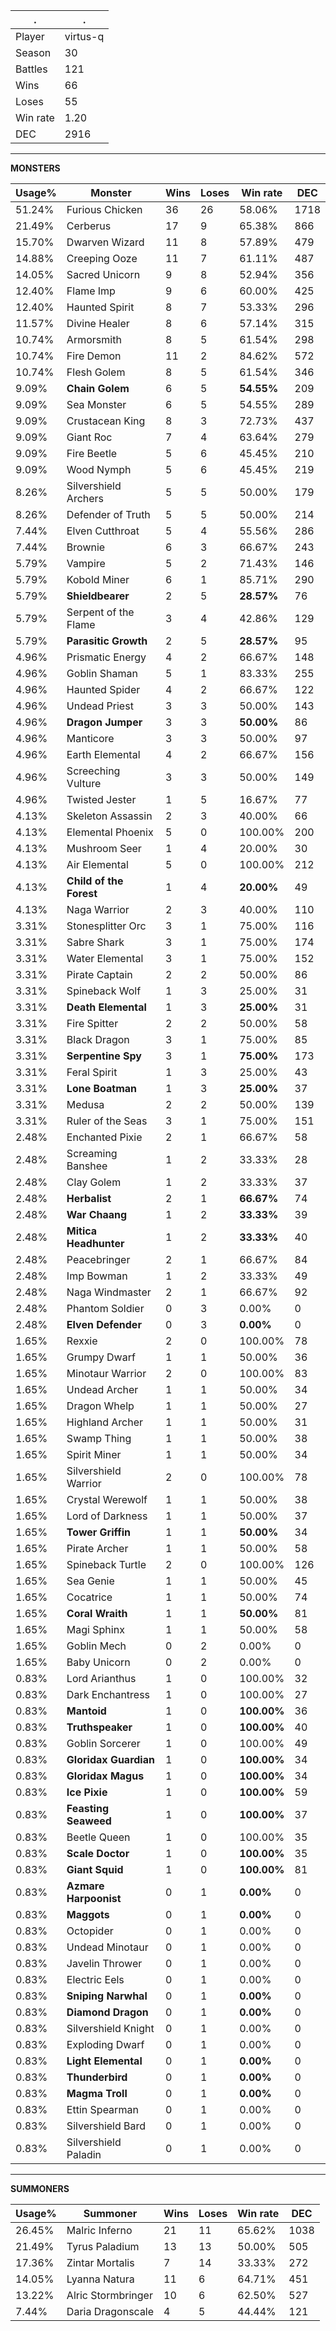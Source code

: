 .|.
|-|-
Player|virtus-q
Season|30
Battles|121
Wins|66
Loses|55
Win rate|1.20
DEC|2916

---
**MONSTERS**

Usage%|Monster|Wins|Loses|Win rate|DEC|
-|-|-|-|-|-|
51.24%|Furious Chicken|36|26|58.06%|1718|
21.49%|Cerberus|17|9|65.38%|866|
15.70%|Dwarven Wizard|11|8|57.89%|479|
14.88%|Creeping Ooze|11|7|61.11%|487|
14.05%|Sacred Unicorn|9|8|52.94%|356|
12.40%|Flame Imp|9|6|60.00%|425|
12.40%|Haunted Spirit|8|7|53.33%|296|
11.57%|Divine Healer|8|6|57.14%|315|
10.74%|Armorsmith|8|5|61.54%|298|
10.74%|Fire Demon|11|2|84.62%|572|
10.74%|Flesh Golem|8|5|61.54%|346|
9.09%|**Chain Golem**|6|5|**54.55%**|209|
9.09%|Sea Monster|6|5|54.55%|289|
9.09%|Crustacean King|8|3|72.73%|437|
9.09%|Giant Roc|7|4|63.64%|279|
9.09%|Fire Beetle|5|6|45.45%|210|
9.09%|Wood Nymph|5|6|45.45%|219|
8.26%|Silvershield Archers|5|5|50.00%|179|
8.26%|Defender of Truth|5|5|50.00%|214|
7.44%|Elven Cutthroat|5|4|55.56%|286|
7.44%|Brownie|6|3|66.67%|243|
5.79%|Vampire|5|2|71.43%|146|
5.79%|Kobold Miner|6|1|85.71%|290|
5.79%|**Shieldbearer**|2|5|**28.57%**|76|
5.79%|Serpent of the Flame|3|4|42.86%|129|
5.79%|**Parasitic Growth**|2|5|**28.57%**|95|
4.96%|Prismatic Energy|4|2|66.67%|148|
4.96%|Goblin Shaman|5|1|83.33%|255|
4.96%|Haunted Spider|4|2|66.67%|122|
4.96%|Undead Priest|3|3|50.00%|143|
4.96%|**Dragon Jumper**|3|3|**50.00%**|86|
4.96%|Manticore|3|3|50.00%|97|
4.96%|Earth Elemental|4|2|66.67%|156|
4.96%|Screeching Vulture|3|3|50.00%|149|
4.96%|Twisted Jester|1|5|16.67%|77|
4.13%|Skeleton Assassin|2|3|40.00%|66|
4.13%|Elemental Phoenix|5|0|100.00%|200|
4.13%|Mushroom Seer|1|4|20.00%|30|
4.13%|Air Elemental|5|0|100.00%|212|
4.13%|**Child of the Forest**|1|4|**20.00%**|49|
4.13%|Naga Warrior|2|3|40.00%|110|
3.31%|Stonesplitter Orc|3|1|75.00%|116|
3.31%|Sabre Shark|3|1|75.00%|174|
3.31%|Water Elemental|3|1|75.00%|152|
3.31%|Pirate Captain|2|2|50.00%|86|
3.31%|Spineback Wolf|1|3|25.00%|31|
3.31%|**Death Elemental**|1|3|**25.00%**|31|
3.31%|Fire Spitter|2|2|50.00%|58|
3.31%|Black Dragon|3|1|75.00%|85|
3.31%|**Serpentine Spy**|3|1|**75.00%**|173|
3.31%|Feral Spirit|1|3|25.00%|43|
3.31%|**Lone Boatman**|1|3|**25.00%**|37|
3.31%|Medusa|2|2|50.00%|139|
3.31%|Ruler of the Seas|3|1|75.00%|151|
2.48%|Enchanted Pixie|2|1|66.67%|58|
2.48%|Screaming Banshee|1|2|33.33%|28|
2.48%|Clay Golem|1|2|33.33%|37|
2.48%|**Herbalist**|2|1|**66.67%**|74|
2.48%|**War Chaang**|1|2|**33.33%**|39|
2.48%|**Mitica Headhunter**|1|2|**33.33%**|40|
2.48%|Peacebringer|2|1|66.67%|84|
2.48%|Imp Bowman|1|2|33.33%|49|
2.48%|Naga Windmaster|2|1|66.67%|92|
2.48%|Phantom Soldier|0|3|0.00%|0|
2.48%|**Elven Defender**|0|3|**0.00%**|0|
1.65%|Rexxie|2|0|100.00%|78|
1.65%|Grumpy Dwarf|1|1|50.00%|36|
1.65%|Minotaur Warrior|2|0|100.00%|83|
1.65%|Undead Archer|1|1|50.00%|34|
1.65%|Dragon Whelp|1|1|50.00%|27|
1.65%|Highland Archer|1|1|50.00%|31|
1.65%|Swamp Thing|1|1|50.00%|38|
1.65%|Spirit Miner|1|1|50.00%|34|
1.65%|Silvershield Warrior|2|0|100.00%|78|
1.65%|Crystal Werewolf|1|1|50.00%|38|
1.65%|Lord of Darkness|1|1|50.00%|37|
1.65%|**Tower Griffin**|1|1|**50.00%**|34|
1.65%|Pirate Archer|1|1|50.00%|58|
1.65%|Spineback Turtle|2|0|100.00%|126|
1.65%|Sea Genie|1|1|50.00%|45|
1.65%|Cocatrice|1|1|50.00%|74|
1.65%|**Coral Wraith**|1|1|**50.00%**|81|
1.65%|Magi Sphinx|1|1|50.00%|58|
1.65%|Goblin Mech|0|2|0.00%|0|
1.65%|Baby Unicorn|0|2|0.00%|0|
0.83%|Lord Arianthus|1|0|100.00%|32|
0.83%|Dark Enchantress|1|0|100.00%|27|
0.83%|**Mantoid**|1|0|**100.00%**|36|
0.83%|**Truthspeaker**|1|0|**100.00%**|40|
0.83%|Goblin Sorcerer|1|0|100.00%|49|
0.83%|**Gloridax Guardian**|1|0|**100.00%**|34|
0.83%|**Gloridax Magus**|1|0|**100.00%**|34|
0.83%|**Ice Pixie**|1|0|**100.00%**|59|
0.83%|**Feasting Seaweed**|1|0|**100.00%**|37|
0.83%|Beetle Queen|1|0|100.00%|35|
0.83%|**Scale Doctor**|1|0|**100.00%**|35|
0.83%|**Giant Squid**|1|0|**100.00%**|81|
0.83%|**Azmare Harpoonist**|0|1|**0.00%**|0|
0.83%|**Maggots**|0|1|**0.00%**|0|
0.83%|Octopider|0|1|0.00%|0|
0.83%|Undead Minotaur|0|1|0.00%|0|
0.83%|Javelin Thrower|0|1|0.00%|0|
0.83%|Electric Eels|0|1|0.00%|0|
0.83%|**Sniping Narwhal**|0|1|**0.00%**|0|
0.83%|**Diamond Dragon**|0|1|**0.00%**|0|
0.83%|Silvershield Knight|0|1|0.00%|0|
0.83%|Exploding Dwarf|0|1|0.00%|0|
0.83%|**Light Elemental**|0|1|**0.00%**|0|
0.83%|**Thunderbird**|0|1|**0.00%**|0|
0.83%|**Magma Troll**|0|1|**0.00%**|0|
0.83%|Ettin Spearman|0|1|0.00%|0|
0.83%|Silvershield Bard|0|1|0.00%|0|
0.83%|Silvershield Paladin|0|1|0.00%|0|

---
**SUMMONERS**

Usage%|Summoner|Wins|Loses|Win rate|DEC|
-|-|-|-|-|-|
26.45%|Malric Inferno|21|11|65.62%|1038|
21.49%|Tyrus Paladium|13|13|50.00%|505|
17.36%|Zintar Mortalis|7|14|33.33%|272|
14.05%|Lyanna Natura|11|6|64.71%|451|
13.22%|Alric Stormbringer|10|6|62.50%|527|
7.44%|Daria Dragonscale|4|5|44.44%|121|
